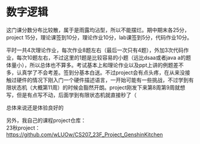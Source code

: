 # 数字逻辑
这门课分数分布比较散，属于是雨露均沾型，所以不能摆烂。期中期末各25分，project 15分，理论课签到10分，理论作业10分，lab课签到5分，代码作业10分。

平时一共4次理论作业，每次作业8题左右（最后一次只有4题），外加3次代码作业，每次10题左右，不过这里的1题是比较容易的小题（远比dsaa或者java a的题体量小），所以总体也不算多。考试基本上和理论作业以及ppt上讲的例题差不多，认真学了不会考差。签到分基本白送。不过project会有点头疼，在从来没接触过硬件的情况下刚入门一个硬件描述语言，一开始可能有一些挑战，不过学到有限状态机（大概第11周）的时候会豁然开朗。project刚发下来第8周第9周就想写，但是有点写不动，后面学到有限状态机就直接秒了（

总体来说还是体验良好的

另外，我自己的课程project仓库：\
23秋project：https://github.com/wLUOw/CS207_23F_Project_GenshinKitchen